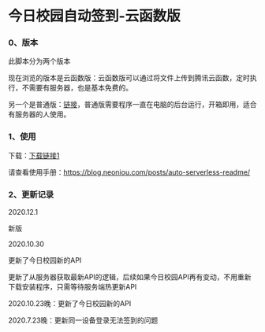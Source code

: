 # 今日校园自动签到-云函数版

### 0、版本

此脚本分为两个版本

现在浏览的版本是云函数版：云函数版可以通过将文件上传到腾讯云函数，定时执行，不需要有服务器，也是基本免费的。

另一个是普通版：[链接](https://github.com/aowubulao/auto-cpdaily/tree/master)，普通版需要程序一直在电脑的后台运行，开箱即用，适合有服务器的人使用。



### 1、使用

下载：[下载链接1](http://106.14.251.237/serverless.zip)

请查看使用手册：https://blog.neoniou.com/posts/auto-serverless-readme/



### 2、更新记录
2020.12.1

新版

2020.10.30

更新了今日校园新的API

更新了从服务器获取最新API的逻辑，后续如果今日校园API再有变动，不用重新下载安装程序，只需等待服务端热更新API

2020.10.23晚：更新了今日校园新的API

2020.7.23晚：更新同一设备登录无法签到的问题
